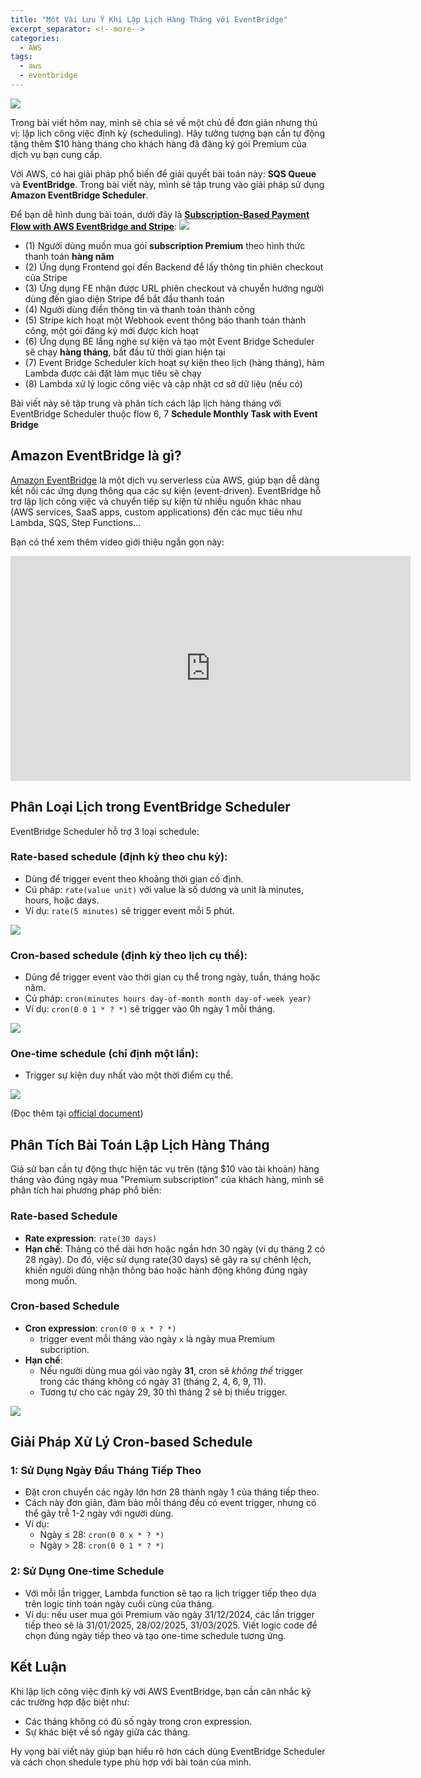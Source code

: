 ```yaml
---
title: "Một Vài Lưu Ý Khi Lập Lịch Hàng Tháng với EventBridge"
excerpt_separator: <!--more-->
categories:
  - AWS
tags:
  - aws
  - eventbridge
---
```


![](/assets/images/2024/12/2024-12-10-even-bridge-scheduler-cover.jpg)

Trong bài viết hôm nay, mình sẽ chia sẻ về một chủ đề đơn giản nhưng thú vị: lập lịch công việc định kỳ (scheduling). Hãy tưởng tượng bạn cần tự động tặng thêm $10 hàng tháng cho khách hàng đã đăng ký gói Premium của dịch vụ bạn cung cấp.

Với AWS, có hai giải pháp phổ biến để giải quyết bài toán này: **SQS Queue** và **EventBridge**. Trong bài viết này, mình sẽ tập trung vào giải pháp sử dụng **Amazon EventBridge Scheduler**.

Để bạn dễ hình dung bài toán, dưới đây là [**Subscription-Based Payment Flow with AWS EventBridge and Stripe**](https://drive.google.com/file/d/1zsuc1sh_sLDmxJxjsJRunB42yioDdwdm/view?usp=drive_link):
![](/assets/images/2024/12/2024-12-10-even-bridge-scheduler-flow-1.png)

- (1) Người dùng muốn mua gói **subscription Premium** theo hình thức thanh toán **hàng năm**
- (2) Ứng dụng Frontend gọi đến Backend để lấy thông tin phiên checkout của Stripe
- (3) Ứng dụng FE nhận được URL phiên checkout và chuyển hướng người dùng đến giao diện Stripe để bắt đầu thanh toán
- (4) Người dùng điền thông tin và thanh toán thành công
- (5) Stripe kích hoạt một Webhook event thông báo thanh toán thành công, một gói đăng ký mới được kích hoạt
- (6) Ứng dụng BE lắng nghe sự kiện và tạo một Event Bridge Scheduler sẽ chạy **hàng tháng**, bắt đầu từ thời gian hiện tại
- (7) Event Bridge Scheduler kích hoạt sự kiện theo lịch (hàng tháng), hàm Lambda được cài đặt làm mục tiêu sẽ chạy
- (8) Lambda xử lý logic công việc và cập nhật cơ sở dữ liệu (nếu có)

Bài viết này sẽ tập trung và phân tích cách lập lịch hàng tháng với EventBridge Scheduler thuộc flow 6, 7
**Schedule Monthly Task with Event Bridge**

## Amazon EventBridge là gì?

[Amazon EventBridge](https://aws.amazon.com/eventbridge/) là một dịch vụ serverless của AWS, giúp bạn dễ dàng kết nối các ứng dụng thông qua các sự kiện (event-driven). EventBridge hỗ trợ lập lịch công việc và chuyển tiếp sự kiện từ nhiều nguồn khác nhau (AWS services, SaaS apps, custom applications) đến các mục tiêu như Lambda, SQS, Step Functions...

Bạn có thể xem thêm video giới thiệu ngắn gọn này:
<iframe width="640" height="360" src="https://www.youtube.com/embed/5K6qpMOVS0E?si=XaQ5r_pPQI-1yD7y" frameborder="0" allowfullscreen></iframe>


## Phân Loại Lịch trong EventBridge Scheduler

EventBridge Scheduler hỗ trợ 3 loại schedule:

### **Rate-based** schedule (định kỳ theo chu kỳ):
- Dùng để trigger event theo khoảng thời gian cố định.
- Cú pháp: `rate(value unit)` với value là số dương và unit là minutes, hours, hoặc days.
- Ví dụ: `rate(5 minutes)` sẽ trigger event mỗi 5 phút.

![](/assets/images/2024/12/2024-12-10-even-bridge-scheduler-rate.png)

### **Cron-based** schedule (định kỳ theo lịch cụ thể):
- Dùng để trigger event vào thời gian cụ thể trong ngày, tuần, tháng hoặc năm.
- Cú pháp: `cron(minutes hours day-of-month month day-of-week year)`
 - Ví dụ: `cron(0 0 1 * ? *)` sẽ trigger vào 0h ngày 1 mỗi tháng.

![](/assets/images/2024/12/2024-12-10-even-bridge-scheduler-cron-1.png)

### **One-time** schedule (chỉ định một lần):
- Trigger sự kiện duy nhất vào một thời điểm cụ thể.

![](/assets/images/2024/12/2024-12-10-even-bridge-scheduler-one-time-schedule.png)

(Đọc thêm tại [official document](https://docs.aws.amazon.com/scheduler/latest/UserGuide/schedule-types.html))

## Phân Tích Bài Toán Lập Lịch Hàng Tháng

Giả sử bạn cần tự động thực hiện tác vụ trên (tặng $10 vào tài khoản) hàng tháng vào đúng ngày mua "Premium subscription" của khách hàng, mình sẽ phân tích hai phương pháp phổ biến:

### Rate-based Schedule
- **Rate expression**: `rate(30 days)`
- **Hạn chế**: Tháng có thể dài hơn hoặc ngắn hơn 30 ngày (ví dụ tháng 2 có 28 ngày). Do đó, việc sử dụng rate(30 days) sẽ gây ra sự chênh lệch, khiến người dùng nhận thông báo hoặc hành động không đúng ngày mong muốn.

### Cron-based Schedule
- **Cron expression**: `cron(0 0 x * ? *)`
  - trigger event mỗi tháng vào ngày `x` là ngày mua Premium subcription.
- **Hạn chế**:
  - Nếu người dùng mua gói vào ngày **31**, cron sẽ *không thể* trigger trong các tháng không có ngày 31 (tháng 2, 4, 6, 9, 11).
  - Tương tự cho các ngày 29, 30 thì tháng 2 sẽ bị thiếu trigger.

![](/images/2024/12/2024-12-10-even-bridge-scheduler-cron.png)

## Giải Pháp Xử Lý Cron-based Schedule
### 1: Sử Dụng Ngày Đầu Tháng Tiếp Theo
- Đặt cron chuyển các ngày lớn hơn 28 thành ngày 1 của tháng tiếp theo.
- Cách này đơn giản, đảm bảo mỗi tháng đều có event trigger, nhưng có thể gây trễ 1-2 ngày với người dùng.
- Ví dụ:
  - Ngày ≤ 28: `cron(0 0 x * ? *)`
  - Ngày > 28: `cron(0 0 1 * ? *)`

### 2: Sử Dụng One-time Schedule
- Với mỗi lần trigger, Lambda function sẽ tạo ra lịch trigger tiếp theo dựa trên logic tính toán ngày cuối cùng của tháng.
- Ví dụ: nếu user mua gói Premium vào ngày 31/12/2024, các lần trigger tiếp theo sẽ là 31/01/2025, 28/02/2025, 31/03/2025. Viết logic code để chọn đúng ngày tiếp theo và tạo one-time schedule tương ứng.

## Kết Luận
Khi lập lịch công việc định kỳ với AWS EventBridge, bạn cần cân nhắc kỹ các trường hợp đặc biệt như:

- Các tháng không có đủ số ngày trong cron expression.
- Sự khác biệt về số ngày giữa các tháng.

Hy vọng bài viết này giúp bạn hiểu rõ hơn cách dùng EventBridge Scheduler và cách chọn shedule type phù hợp với bài toán của mình.